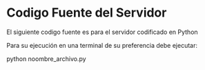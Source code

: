 # Codigo Fuente del Servidor

El siguiente codigo fuente es para el servidor codificado en Python

Para su ejecución en una terminal de su preferencia debe ejecutar:

python noombre_archivo.py